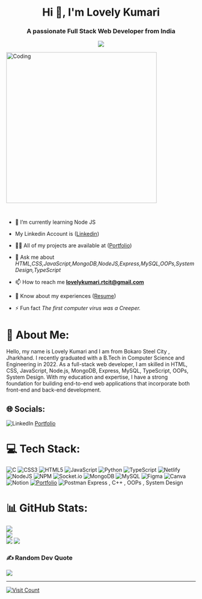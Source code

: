 <h1 align="center">Hi 👋, I'm Lovely Kumari</h1>
<h3 align="center">A passionate Full Stack Web Developer from India</h3>

<p align="center" color:"red">
     <a href="https://github.com/DenverCoder1/readme-typing-svg">
          <img src="https://readme-typing-svg.demolab.com/?lines=Hello! I am Lovely Kumari 🏽; I am a Full-Stack%20Web%20Developer 🏻‍💻; interested in Coding 🏃‍♂♂;Curious%20to%20learn%20new%20things !&font=Fira%20Code&center=true&width=440&height=45&color=#37bcf7&vCenter=true&size=22&pause=1000"></a>
      </p>

<img align="" alt="Coding" width="400" margin="auto" src="https://media.tenor.com/qJ5evVs-_uUAAAAC/coding.gif" />

<p align="left"> <img src="https://komarev.com/ghpvc/?username=Singh-Jii&label=Profile%20views&color=0e75b6&style=flat" alt="" /> </p>

<p align="left"> <a href="https://github.com/ryo-ma/github-profile-trophy"><img src="https://github-profile-trophy.vercel.app/?username=Singh-Jii" alt="" /></a> </p>


- 🌱 I’m currently learning Node JS
- My Linkedin Account is ([Linkedin](https://www.linkedin.com/in/lovely-kumari-86189a215
))

- 👨‍💻 All of my projects are available at ([Portfolio](https://singh-jii.github.io/))

- 💬 Ask me about *HTML,CSS,JavaScript,MongoDB,NodeJS,Express,MySQL,OOPs,System Design,TypeScript*

- 📫 How to reach me **lovelykumari.rtcit@gmail.com**

- 📄 Know about my experiences ([Resume](https://drive.google.com/file/d/1yyGMLlsq9psmV5--n4hYf_rGmK8XFoR5/view?usp=sharing))
- ⚡ Fun fact *The first computer virus was a Creeper.*

# 💫 About Me:
Hello, my name is Lovely Kumari and I am from Bokaro Steel City , Jharkhand. I recently graduated with a B.Tech in Computer Science and Engineering in 2022. As a full-stack web developer, I am skilled in HTML, CSS, JavaScript, Node.js, MongoDB, Express, MySQL, TypeScript, OOPs, System Design. With my education and expertise, I have a strong foundation for building end-to-end web applications that incorporate both front-end and back-end development.


## 🌐 Socials:

![LinkedIn](https://www.linkedin.com/in/lovely-kumari-86189a215)
 <a href="https://singh-jii.github.io/">Portfolio</a>


# 💻 Tech Stack:
![C](https://img.shields.io/badge/c-%2300599C.svg?style=for-the-badge&logo=c&logoColor=white) ![CSS3](https://img.shields.io/badge/css3-%231572B6.svg?style=for-the-badge&logo=css3&logoColor=white) ![HTML5](https://img.shields.io/badge/html5-%23E34F26.svg?style=for-the-badge&logo=html5&logoColor=white) ![JavaScript](https://img.shields.io/badge/javascript-%23323330.svg?style=for-the-badge&logo=javascript&logoColor=%23F7DF1E) ![Python](https://img.shields.io/badge/python-3670A0?style=for-the-badge&logo=python&logoColor=ffdd54) ![TypeScript](https://img.shields.io/badge/typescript-%23007ACC.svg?style=for-the-badge&logo=typescript&logoColor=white) ![Netlify](https://img.shields.io/badge/netlify-%23000000.svg?style=for-the-badge&logo=netlify&logoColor=#00C7B7) ![NodeJS](https://img.shields.io/badge/node.js-6DA55F?style=for-the-badge&logo=node.js&logoColor=white) ![NPM](https://img.shields.io/badge/NPM-%23000000.svg?style=for-the-badge&logo=npm&logoColor=white) ![Socket.io](https://img.shields.io/badge/Socket.io-black?style=for-the-badge&logo=socket.io&badgeColor=010101) ![MongoDB](https://img.shields.io/badge/MongoDB-%234ea94b.svg?style=for-the-badge&logo=mongodb&logoColor=white) ![MySQL](https://img.shields.io/badge/mysql-%2300f.svg?style=for-the-badge&logo=mysql&logoColor=white) 	![Figma](https://img.shields.io/badge/figma-%23F24E1E.svg?style=for-the-badge&logo=figma&logoColor=white) ![Canva](https://img.shields.io/badge/Canva-%2300C4CC.svg?style=for-the-badge&logo=Canva&logoColor=white) ![Notion](https://img.shields.io/badge/Notion-%23000000.svg?style=for-the-badge&logo=notion&logoColor=white) [![Portfolio](https://img.shields.io/badge/Portfolio-%23000000.svg?style=for-the-badge&logo=firefox&logoColor=#FF7139)](https://anshumapunia.github.io/) ![Postman](https://img.shields.io/badge/Postman-FF6C37?style=for-the-badge&logo=postman&logoColor=white) Express , C++ , OOPs , System Design
# 📊 GitHub Stats:
![](https://github-readme-stats.vercel.app/api?username=Singh-Jii&theme=dark&hide_border=false&include_all_commits=true&count_private=true)<br/>
![](https://github-readme-streak-stats.herokuapp.com/?user=Singh-Jii&theme=dark&hide_border=false)<br/>
![](https://github-readme-stats.vercel.app/api/top-langs/?username=Singh-Jii&theme=dark&hide_border=false&include_all_commits=true&count_private=true&layout=compact)
![](https://github-readme-activity-graph.cyclic.app/graph?username=Singh-Jii&count_private=true&theme=react-dark&hide_border=true)

### ✍ Random Dev Quote
![](https://quotes-github-readme.vercel.app/api?type=horizontal&theme=radical)

<!-- ### 😂 Random Dev Meme
![Random Dev Meme](https://example.com/meme.jpg)
 -->
---

[![Visit Count](https://visitcount.itsvg.in/api?id=Singh-Jii&icon=0&color=0)](https://visitcount.itsvg.in)
